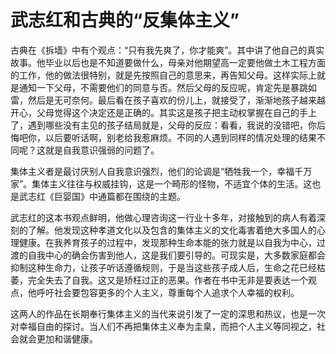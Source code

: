 # 武志红和古典的“反集体主义”

古典在《拆墙》中有个观点：“只有我先爽了，你才能爽”。其中讲了他自己的真实故事。他毕业以后也是不知道要做什么，母亲对他期望高一定要他做土木工程方面的工作，他的做法很特别，就是先按照自己的意思来，再告知父母。这样实际上就是通知一下父母，不需要他们的同意与否。然后父母的反应呢，肯定先是暴跳如雷，然后是无可奈何。最后看在孩子喜欢的份儿上，就接受了，渐渐地孩子越来越开心，父母觉得这个决定还是正确的。其实这是孩子把主动权掌握在自己的手上了，遇到哪些没有主见的孩子结局就是，父母的反应：看看，我说的没错吧，你后悔吧你，以后要听话啊，别老给我惹麻烦。不同的人遇到同样的情况处理的结果不同呢？这就是自我意识强弱的问题了。

集体主义者是最讨厌别人自我意识强烈，他们的论调是“牺牲我一个，幸福千万家”。集体主义往往与权威挂钩，这是一个畸形的怪物，不适宜个体的生活。这也是武志红《巨婴国》中通篇都在围绕的主题。

武志红的这本书观点鲜明，他做心理咨询这一行业十多年，对接触到的病人有着深刻的了解。他发现这种孝道文化以及包含的集体主义的文化毒害着绝大多国人的心理健康。在我养育孩子的过程中，发现那种生命本能的张力就是以自我为中心，过渡的自我中心的确会伤害到他人，这是我们要引导的。可现实是，大多数家庭都会抑制这种生命力，让孩子听话遵循规则，于是当这些孩子成人后，生命之花已经枯萎，完全失去了自我。这又是矫枉过正的恶果。作者在书中无非是要表达一个观点，他呼吁社会要包容更多的个人主义，尊重每个人追求个人幸福的权利。

这两人的作品在长期奉行集体主义的当代来说引发了一定的深思和热议，也是一次对幸福自由的探讨。当人们不再把集体主义奉为圭臬，而把个人主义等同视之，社会就会更加和谐健康。
